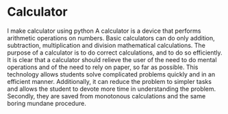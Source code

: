 # Calculator
I make calculator using python
A calculator is a device that performs arithmetic operations on numbers.
Basic calculators can do only addition, subtraction, multiplication and division mathematical calculations.
The purpose of a calculator is to do correct calculations, and to do so efficiently. 
It is clear that a calculator should relieve the user of the need to do mental operations and of the need to rely on paper, so far as possible.
This technology allows students solve complicated problems quickly and in an efficient manner. Additionally, it can reduce the problem to simpler tasks and allows the student to devote more time in understanding the problem. 
Secondly, they are saved from monotonous calculations and the same boring mundane procedure.
